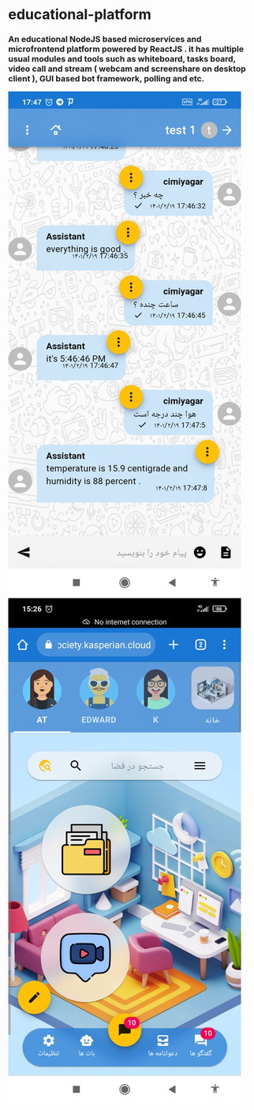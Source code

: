 # educational-platform
### An educational NodeJS based microservices and microfrontend platform powered by ReactJS . it has multiple usual modules and tools such as whiteboard, tasks board, video call and stream ( webcam and screenshare on desktop client ), GUI based bot framework, polling and etc.
![Screenshot](https://github.com/mrcimiyagar/educational-platform/blob/master/Screenshot_2022-05-09-17-47-19-912_com.android.chrome.jpg)
![Screenshot](https://github.com/mrcimiyagar/educational-platform/blob/master/Screenshot_2022-05-12-15-26-58-661_com.android.chrome.jpg)
